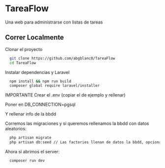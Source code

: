 
# TareaFlow

Una web para administrarse con listas de tareas

## Correr Localmente

Clonar el proyecto

```bash
  git clone https://github.com/abgblanc0/TareaFlow
  cd TareaFlow
```

Instalar dependencias y Laravel
```bash
  npm install && npm run build
  composer global require laravel/installer
```
IMPORTANTE Crear el .env (copiar el de ejemplo y rellenar)

Poner en DB_CONNECTION=pgsql

Y rellenar info de la bbdd


Corremos las migraciones y si queremos rellenamos la bbdd con datos aleatorios:

```bash
  php artisan migrate
  php artisan db:seed // Las factories llenan de datos la bbdd, opcional
```

Ahora si abrimos el server:
```bash
  composer run dev
```
